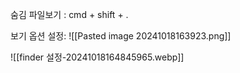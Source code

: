 숨김 파일보기 : cmd + shift + .

보기 옵션 설정: ![[Pasted image 20241018163923.png]]




![[finder 설정-20241018164845965.webp]]
